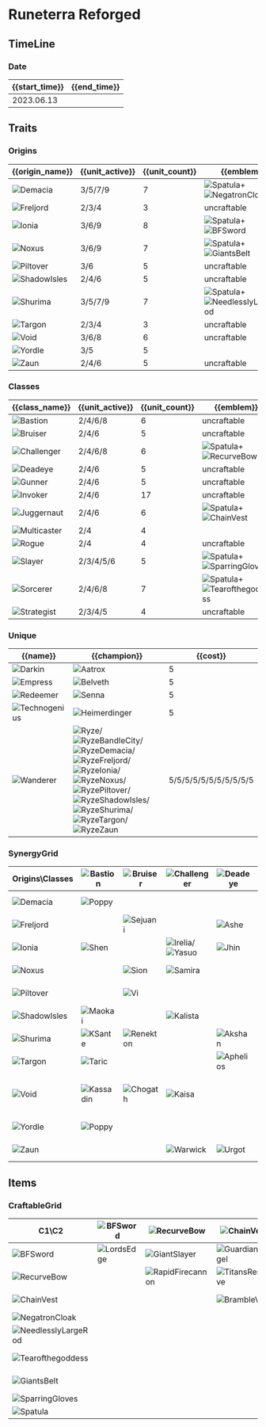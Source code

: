 # Runeterra Reforged

## TimeLine
### Date
| {{start_time}} | {{end_time}} |
| -              | -            |
| 2023.06.13     |              |

## Traits
### Origins
| {{origin_name}}                                        | {{unit_active}} | {{unit_count}} | {{emblem}}                                                                                                        | {{desc}} |
| -                                                      | -               | -              | -                                                                                                                 | -        |
| ![Demacia](../tfttraits/icon/set9/DemaciaEmblem.png)   | 3/5/7/9         | 7              | ![Spatula](../tftitems/icon/set9/Spatula.png)+![NegatronCloak](../tftitems/icon/set9/NegatronCloak.png)           |          |
| ![Freljord](../tfttraits/icon/set9/FreljordEmblem.png) | 2/3/4           | 3              | uncraftable                                                                                                       |          |
| ![Ionia](../tfttraits/icon/set9/IoniaEmblem.png)       | 3/6/9           | 8              | ![Spatula](../tftitems/icon/set9/Spatula.png)+![BFSword](../tftitems/icon/set9/BFSword.png)                       |          |
| ![Noxus](../tfttraits/icon/set9/NoxusEmblem.png)       | 3/6/9           | 7              | ![Spatula](../tftitems/icon/set9/Spatula.png)+![GiantsBelt](../tftitems/icon/set9/GiantsBelt.png)                 |          |
| ![Piltover](../tfttraits/icon/set9/PiltoverEmblem.png) | 3/6             | 5              | uncraftable                                                                                                       |          |
| ![ShadowIsles](../tfttraits/icon/set9/ShadowIsles.svg) | 2/4/6           | 5              | uncraftable                                                                                                       |          |
| ![Shurima](../tfttraits/icon/set9/ShurimaEmblem.png)   | 3/5/7/9         | 7              | ![Spatula](../tftitems/icon/set9/Spatula.png)+![NeedlesslyLargeRod](../tftitems/icon/set9/NeedlesslyLargeRod.png) |          |
| ![Targon](../tfttraits/icon/set9/TargonEmblem.png)     | 2/3/4           | 3              | uncraftable                                                                                                       |          |
| ![Void](../tfttraits/icon/set9/VoidEmblem.png)         | 3/6/8           | 6              | uncraftable                                                                                                       |          |
| ![Yordle](../tfttraits/icon/set9/Yordle.svg)           | 3/5             | 5              |                                                                                                                   |          |
| ![Zaun](../tfttraits/icon/set9/ZaunEmblem.png)         | 2/4/6           | 5              | uncraftable                                                                                                       |          |

### Classes
| {{class_name}}                                             | {{unit_active}} | {{unit_count}} | {{emblem}}                                                                                                    | {{desc}} |
| -                                                          | -               | -              | -                                                                                                             | -        |
| ![Bastion](../tfttraits/icon/set9/BastionEmblem.png)       | 2/4/6/8         | 6              | uncraftable                                                                                                   |          |
| ![Bruiser](../tfttraits/icon/set9/BruiserEmblem.png)       | 2/4/6           | 5              | uncraftable                                                                                                   |          |
| ![Challenger](../tfttraits/icon/set9/ChallengerEmblem.png) | 2/4/6/8         | 6              | ![Spatula](../tftitems/icon/set9/Spatula.png)+![RecurveBow](../tftitems/icon/set9/RecurveBow.png)             |          |
| ![Deadeye](../tfttraits/icon/set9/DeadeyeEmblem.png)       | 2/4/6           | 5              | uncraftable                                                                                                   |          |
| ![Gunner](../tfttraits/icon/set9/GunnerEmblem.png)         | 2/4/6           | 5              | uncraftable                                                                                                   |          |
| ![Invoker](../tfttraits/icon/set9/InvokerEmblem.png)       | 2/4/6           | 17             | uncraftable                                                                                                   |          |
| ![Juggernaut](../tfttraits/icon/set9/JuggernautEmblem.png) | 2/4/6           | 6              | ![Spatula](../tftitems/icon/set9/Spatula.png)+![ChainVest](../tftitems/icon/set9/ChainVest.png)               |          |
| ![Multicaster](../tfttraits/icon/set9/Multicaster.svg)     | 2/4             | 4              |                                                                                                               |          |
| ![Rogue](../tfttraits/icon/set9/RogueEmblem.png)           | 2/4             | 4              | uncraftable                                                                                                   |          |
| ![Slayer](../tfttraits/icon/set9/SlayerEmblem.png)         | 2/3/4/5/6       | 5              | ![Spatula](../tftitems/icon/set9/Spatula.png)+![SparringGloves](../tftitems/icon/set9/SparringGloves.png)     |          |
| ![Sorcerer](../tfttraits/icon/set9/SorcererEmblem.png)     | 2/4/6/8         | 7              | ![Spatula](../tftitems/icon/set9/Spatula.png)+![Tearofthegoddess](../tftitems/icon/set9/Tearofthegoddess.png) |          |
| ![Strategist](../tfttraits/icon/set9/StrategistEmblem.png) | 2/3/4/5         | 4              | uncraftable                                                                                                   |          |

### Unique
| {{name}}                                                 | {{champion}}                                                                                                                                                                                                                                                                                                                                                                                                                                                                                                                                                                                                                                      | {{cost}}              |
| -                                                        | -                                                                                                                                                                                                                                                                                                                                                                                                                                                                                                                                                                                                                                                 | -                     |
| ![Darkin](../tfttraits/icon/set9/Darkin.svg)             | ![Aatrox](../tftchampions/icon/set9/Aatrox.jpg)                                                                                                                                                                                                                                                                                                                                                                                                                                                                                                                                                                                                   | 5                     |
| ![Empress](../tfttraits/icon/set9/Empress.svg)           | ![Belveth](../tftchampions/icon/set9/Belveth.jpg)                                                                                                                                                                                                                                                                                                                                                                                                                                                                                                                                                                                                 | 5                     |
| ![Redeemer](../tfttraits/icon/set9/Redeemer.svg)         | ![Senna](../tftchampions/icon/set9/Senna.jpg)                                                                                                                                                                                                                                                                                                                                                                                                                                                                                                                                                                                                     | 5                     |
| ![Technogenius](../tfttraits/icon/set9/Technogenius.svg) | ![Heimerdinger](../tftchampions/icon/set9/Heimerdinger.jpg)                                                                                                                                                                                                                                                                                                                                                                                                                                                                                                                                                                                       | 5                     |
| ![Wanderer](../tfttraits/icon/set9/Wanderer.svg)         | ![Ryze](../tftchampions/icon/set9/Ryze.jpg)/![RyzeBandleCity](../tftchampions/icon/set9/RyzeBandleCity.png)/![RyzeDemacia](../tftchampions/icon/set9/RyzeDemacia.png)/![RyzeFreljord](../tftchampions/icon/set9/RyzeFreljord.png)/![RyzeIonia](../tftchampions/icon/set9/RyzeIonia.png)/![RyzeNoxus](../tftchampions/icon/set9/RyzeNoxus.png)/![RyzePiltover](../tftchampions/icon/set9/RyzePiltover.png)/![RyzeShadowIsles](../tftchampions/icon/set9/RyzeShadowIsles.png)/![RyzeShurima](../tftchampions/icon/set9/RyzeShurima.png)/![RyzeTargon](../tftchampions/icon/set9/RyzeTargon.png)/![RyzeZaun](../tftchampions/icon/set9/RyzeZaun.png) | 5/5/5/5/5/5/5/5/5/5/5 |

### SynergyGrid
| Origins\Classes                                        | ![Bastion](../tfttraits/icon/set9/BastionEmblem.png) | ![Bruiser](../tfttraits/icon/set9/BruiserEmblem.png) | ![Challenger](../tfttraits/icon/set9/ChallengerEmblem.png)                                    | ![Deadeye](../tfttraits/icon/set9/DeadeyeEmblem.png) | ![Gunner](../tfttraits/icon/set9/GunnerEmblem.png)                                      | ![Invoker](../tfttraits/icon/set9/InvokerEmblem.png)                                      | ![Juggernaut](../tfttraits/icon/set9/JuggernautEmblem.png) | ![Multicaster](../tfttraits/icon/set9/Multicaster.svg) | ![Rogue](../tfttraits/icon/set9/RogueEmblem.png)    | ![Slayer](../tfttraits/icon/set9/SlayerEmblem.png) | ![Sorcerer](../tfttraits/icon/set9/SorcererEmblem.png)                                              | ![Strategist](../tfttraits/icon/set9/StrategistEmblem.png) |
| -                                                      | -                                                    | -                                                    | -                                                                                             | -                                                    | -                                                                                       | -                                                                                         | -                                                          | -                                                      | -                                                   | -                                                  | -                                                                                                   | -                                                          |
| ![Demacia](../tfttraits/icon/set9/DemaciaEmblem.png)   | ![Poppy](../tftchampions/icon/set9/Poppy.jpg)        |                                                      |                                                                                               |                                                      |                                                                                         | ![Galio](../tftchampions/icon/set9/Galio.jpg)                                             | ![Garen](../tftchampions/icon/set9/Garen.jpg)              | ![Sona](../tftchampions/icon/set9/Sona.jpg)            |                                                     | ![Kayle](../tftchampions/icon/set9/Kayle.jpg)      | ![Lux](../tftchampions/icon/set9/Lux.jpg)                                                           | ![JarvanIV](../tftchampions/icon/set9/JarvanIV.jpg)        |
| ![Freljord](../tfttraits/icon/set9/FreljordEmblem.png) |                                                      | ![Sejuani](../tftchampions/icon/set9/Sejuani.jpg)    |                                                                                               | ![Ashe](../tftchampions/icon/set9/Ashe.jpg)          |                                                                                         | ![Lissandra](../tftchampions/icon/set9/Lissandra.jpg)                                     |                                                            |                                                        |                                                     |                                                    |                                                                                                     |                                                            |
| ![Ionia](../tfttraits/icon/set9/IoniaEmblem.png)       | ![Shen](../tftchampions/icon/set9/Shen.jpg)          |                                                      | ![Irelia](../tftchampions/icon/set9/Irelia.jpg)/![Yasuo](../tftchampions/icon/set9/Yasuo.jpg) | ![Jhin](../tftchampions/icon/set9/Jhin.jpg)          |                                                                                         | ![Karma](../tftchampions/icon/set9/Karma.jpg)/![Shen](../tftchampions/icon/set9/Shen.jpg) | ![Sett](../tftchampions/icon/set9/Sett.jpg)                |                                                        | ![Zed](../tftchampions/icon/set9/Zed.jpg)           | ![Zed](../tftchampions/icon/set9/Zed.jpg)          | ![Ahri](../tftchampions/icon/set9/Ahri.jpg)                                                         |                                                            |
| ![Noxus](../tfttraits/icon/set9/NoxusEmblem.png)       |                                                      | ![Sion](../tftchampions/icon/set9/Sion.jpg)          | ![Samira](../tftchampions/icon/set9/Samira.jpg)                                               |                                                      |                                                                                         | ![Cassiopeia](../tftchampions/icon/set9/Cassiopeia.jpg)                                   | ![Darius](../tftchampions/icon/set9/Darius.jpg)            |                                                        | ![Katarina](../tftchampions/icon/set9/Katarina.jpg) | ![Kled](../tftchampions/icon/set9/Kled.jpg)        | ![Swain](../tftchampions/icon/set9/Swain.jpg)                                                       | ![Swain](../tftchampions/icon/set9/Swain.jpg)              |
| ![Piltover](../tfttraits/icon/set9/PiltoverEmblem.png) |                                                      | ![Vi](../tftchampions/icon/set9/Vi.jpg)              |                                                                                               |                                                      | ![Jayce](../tftchampions/icon/set9/Jayce.jpg)                                           |                                                                                           |                                                            |                                                        | ![Ekko](../tftchampions/icon/set9/Ekko.jpg)         |                                                    | ![Orianna](../tftchampions/icon/set9/Orianna.jpg)                                                   |                                                            |
| ![ShadowIsles](../tfttraits/icon/set9/ShadowIsles.svg) | ![Maokai](../tftchampions/icon/set9/Maokai.jpg)      |                                                      | ![Kalista](../tftchampions/icon/set9/Kalista.jpg)                                             |                                                      | ![Senna](../tftchampions/icon/set9/Senna.jpg)                                           |                                                                                           |                                                            |                                                        | ![Viego](../tftchampions/icon/set9/Viego.jpg)       | ![Gwen](../tftchampions/icon/set9/Gwen.jpg)        |                                                                                                     |                                                            |
| ![Shurima](../tfttraits/icon/set9/ShurimaEmblem.png)   | ![KSante](../tftchampions/icon/set9/KSante.jpg)      | ![Renekton](../tftchampions/icon/set9/Renekton.jpg)  |                                                                                               | ![Akshan](../tftchampions/icon/set9/Akshan.jpg)      |                                                                                         | ![Cassiopeia](../tftchampions/icon/set9/Cassiopeia.jpg)                                   | ![Nasus](../tftchampions/icon/set9/Nasus.jpg)              | ![Taliyah](../tftchampions/icon/set9/Taliyah.jpg)      |                                                     |                                                    |                                                                                                     | ![Azir](../tftchampions/icon/set9/Azir.jpg)                |
| ![Targon](../tfttraits/icon/set9/TargonEmblem.png)     | ![Taric](../tftchampions/icon/set9/Taric.jpg)        |                                                      |                                                                                               | ![Aphelios](../tftchampions/icon/set9/Aphelios.jpg)  |                                                                                         | ![Soraka](../tftchampions/icon/set9/Soraka.jpg)                                           |                                                            |                                                        |                                                     |                                                    | ![Taric](../tftchampions/icon/set9/Taric.jpg)                                                       |                                                            |
| ![Void](../tfttraits/icon/set9/VoidEmblem.png)         | ![Kassadin](../tftchampions/icon/set9/Kassadin.jpg)  | ![Chogath](../tftchampions/icon/set9/Chogath.jpg)    | ![Kaisa](../tftchampions/icon/set9/Kaisa.jpg)                                                 |                                                      |                                                                                         |                                                                                           |                                                            | ![Velkoz](../tftchampions/icon/set9/Velkoz.jpg)        |                                                     |                                                    | ![Malzahar](../tftchampions/icon/set9/Malzahar.jpg)/![Velkoz](../tftchampions/icon/set9/Velkoz.jpg) |                                                            |
| ![Yordle](../tfttraits/icon/set9/Yordle.svg)           | ![Poppy](../tftchampions/icon/set9/Poppy.jpg)        |                                                      |                                                                                               |                                                      | ![Tristana](../tftchampions/icon/set9/Tristana.jpg)                                     |                                                                                           |                                                            | ![Teemo](../tftchampions/icon/set9/Teemo.jpg)          |                                                     | ![Kled](../tftchampions/icon/set9/Kled.jpg)        |                                                                                                     | ![Teemo](../tftchampions/icon/set9/Teemo.jpg)              |
| ![Zaun](../tfttraits/icon/set9/ZaunEmblem.png)         |                                                      |                                                      | ![Warwick](../tftchampions/icon/set9/Warwick.jpg)                                             | ![Urgot](../tftchampions/icon/set9/Urgot.jpg)        | ![Jinx](../tftchampions/icon/set9/Jinx.jpg)/![Zeri](../tftchampions/icon/set9/Zeri.jpg) |                                                                                           | ![Warwick](../tftchampions/icon/set9/Warwick.jpg)          |                                                        | ![Ekko](../tftchampions/icon/set9/Ekko.jpg)         |                                                    |                                                                                                     |                                                            |

## Items
### CraftableGrid
| C1\C2                                                               | ![BFSword](../tftitems/icon/set9/BFSword.png)     | ![RecurveBow](../tftitems/icon/set9/RecurveBow.png)           | ![ChainVest](../tftitems/icon/set9/ChainVest.png)         | ![NegatronCloak](../tftitems/icon/set9/NegatronCloak.png)       | ![NeedlesslyLargeRod](../tftitems/icon/set9/NeedlesslyLargeRod.png)       | ![Tearofthegoddess](../tftitems/icon/set9/Tearofthegoddess.png) | ![GiantsBelt](../tftitems/icon/set9/GiantsBelt.png)         | ![SparringGloves](../tftitems/icon/set9/SparringGloves.png) | ![Spatula](../tftitems/icon/set9/Spatula.png)                   |
| -                                                                   | -                                                 | -                                                             | -                                                         | -                                                               | -                                                                         | -                                                               | -                                                           | -                                                           | -                                                               |
| ![BFSword](../tftitems/icon/set9/BFSword.png)                       | ![LordsEdge](../tftitems/icon/set9/LordsEdge.jpg) | ![GiantSlayer](../tftitems/icon/set9/GiantSlayer.png)         | ![GuardianAngel](../tftitems/icon/set9/GuardianAngel.png) | ![Bloodthirster](../tftitems/icon/set9/Bloodthirster.png)       | ![HextechGunblade](../tftitems/icon/set9/HextechGunblade.png)             | ![SpearofShojin](../tftitems/icon/set9/SpearofShojin.png)       | ![ZekesHerald](../tftitems/icon/set9/ZekesHerald.png)       | ![InfinityEdge](../tftitems/icon/set9/InfinityEdge.png)     | ![IoniaEmblem](../tftitems/icon/set9/IoniaEmblem.png)           |
| ![RecurveBow](../tftitems/icon/set9/RecurveBow.png)                 |                                                   | ![RapidFirecannon](../tftitems/icon/set9/RapidFirecannon.png) | ![TitansResolve](../tftitems/icon/set9/TitansResolve.png) | ![RunaansHurricane](../tftitems/icon/set9/RunaansHurricane.png) | ![GuinsoosRageblade](../tftitems/icon/set9/GuinsoosRageblade.jpg)         | ![StatikkShiv](../tftitems/icon/set9/StatikkShiv.png)           | ![ZzRotPortal](../tftitems/icon/set9/ZzRotPortal.png)       | ![LastWhisper](../tftitems/icon/set9/LastWhisper.png)       | ![ChallengerEmblem](../tftitems/icon/set9/ChallengerEmblem.png) |
| ![ChainVest](../tftitems/icon/set9/ChainVest.png)                   |                                                   |                                                               | ![BrambleVest](../tftitems/icon/set9/BrambleVest.png)     | ![IronWill](../tftitems/icon/set9/IronWill.png)                 | ![LocketoftheIronSolari](../tftitems/icon/set9/LocketoftheIronSolari.png) | ![Fimbulwinter](../tftitems/icon/set9/Fimbulwinter.png)         | ![SunfireCape](../tftitems/icon/set9/SunfireCape.png)       | ![Shroud](../tftitems/icon/set9/Shroud.png)                 | ![JuggernautEmblem](../tftitems/icon/set9/JuggernautEmblem.png) |
| ![NegatronCloak](../tftitems/icon/set9/NegatronCloak.png)           |                                                   |                                                               |                                                           | ![DragonsClaw](../tftitems/icon/set9/DragonsClaw.png)           | ![IonicSpark](../tftitems/icon/set9/IonicSpark.png)                       | ![Chalice](../tftitems/icon/set9/Chalice.png)                   | ![Zephyr](../tftitems/icon/set9/Zephyr.png)                 | ![Quicksilver](../tftitems/icon/set9/Quicksilver.jpg)       | ![DemaciaEmblem](../tftitems/icon/set9/DemaciaEmblem.png)       |
| ![NeedlesslyLargeRod](../tftitems/icon/set9/NeedlesslyLargeRod.png) |                                                   |                                                               |                                                           |                                                                 | ![RabadonsDeathcap](../tftitems/icon/set9/RabadonsDeathcap.png)           | ![LudensEcho](../tftitems/icon/set9/LudensEcho.png)             | ![Morellonomicon](../tftitems/icon/set9/Morellonomicon.png) | ![ArcaneGauntlet](../tftitems/icon/set9/ArcaneGauntlet.jpg) | ![ShurimaEmblem](../tftitems/icon/set9/ShurimaEmblem.png)       |
| ![Tearofthegoddess](../tftitems/icon/set9/Tearofthegoddess.png)     |                                                   |                                                               |                                                           |                                                                 |                                                                           | ![BlueSentinel](../tftitems/icon/set9/BlueSentinel.png)         | ![Redemption](../tftitems/icon/set9/Redemption.png)         | ![HandofJustice](../tftitems/icon/set9/HandofJustice.jpg)   | ![SorcererEmblem](../tftitems/icon/set9/SorcererEmblem.png)     |
| ![GiantsBelt](../tftitems/icon/set9/GiantsBelt.png)                 |                                                   |                                                               |                                                           |                                                                 |                                                                           |                                                                 | ![WarmogsArmor](../tftitems/icon/set9/WarmogsArmor.png)     | ![Guardbreaker](../tftitems/icon/set9/Guardbreaker.png)     | ![NoxusEmblem](../tftitems/icon/set9/NoxusEmblem.png)           |
| ![SparringGloves](../tftitems/icon/set9/SparringGloves.png)         |                                                   |                                                               |                                                           |                                                                 |                                                                           |                                                                 |                                                             | ![ThiefsGloves](../tftitems/icon/set9/ThiefsGloves.png)     | ![SlayerEmblem](../tftitems/icon/set9/SlayerEmblem.png)         |
| ![Spatula](../tftitems/icon/set9/Spatula.png)                       |                                                   |                                                               |                                                           |                                                                 |                                                                           |                                                                 |                                                             |                                                             | ![ForceofNature](../tftitems/icon/set9/ForceofNature.png)       |